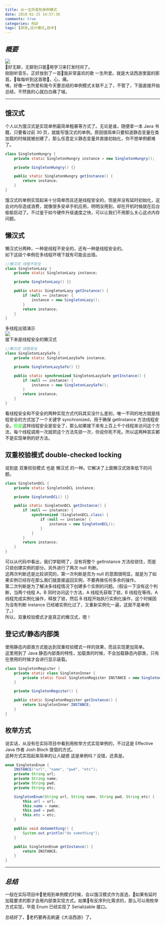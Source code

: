 ```yaml
---
title: 从一生所爱到单例模式
date: 2018-02-25 14:57:36
comments: true
categories: R&D
tags: [研发,设计模式,技术]
---
```

## ***概要***
![](http://wx3.sinaimg.cn/mw690/ad108d28gy1fospcgdsuhj20d30as3yu.jpg)  
好无聊，无聊到只能用学习来打发时间了。  
刚刚听音乐，正好放到了一首我非常喜欢的歌 一生所爱。就是大话西游里面的那首。每每听到这首歌，心，痛。  
咦，好像一生所爱和我今天要总结的单例模式关联不上了，不管了，下面直接开始总结，不然我的心就白白痛了啵。

---
## 饿汉式
个人以为饿汉式是实现单例最简单粗暴等方式了。无论是谁，随便拿一本 Java 书籍，只要看过前 30 页，就能写饿汉式的单例。原因很简单只要知道静态变量在类加载的时候就被创建了，那么任意定义静态变量并直接初始化，你不想单例都难了。<!--more-->  
```java
class SingletonHungry {
    private static SingletonHungry instance = new SingletonHungry();

    private SingletonHungry() {}

    public static SingletonHungry getInstance() {
        return instance;
    }
}
```
饿汉式的单例实现起来十分简单而且还是线程安全的，但是并没有延时初始化，这会对内存造成浪费，就像很多安卓手机应用，明明没用到，却在开机时候就在后台偷偷启动了。不过鉴于如今硬件升级速度之快，可以让我们不用那么关心这点内存问题。  

## 懒汉式
懒汉式分两种，一种是线程不安全的，还有一种是线程安全的。  
如下这段个单例在多线程环境下就有可能会出错。
```java
//懒汉式 线程不安全
class SingletonLazy {
    private static SingletonLazy instance;

    private SingletonLazy() {}

    public static SingletonLazy getInstance() {
        if (null == instance) {
            instance = new SingletonLazy();
        }
        return instance;
    }
}
```
多线程出错演示  
![](http://i1.bvimg.com/633063/2c13d9332bce322e.gif)  
接下来是线程安全的懒汉式  
```java
//懒汉式 线程安全
class SingletonLazySafe {
    private static SingletonLazySafe instance;

    private SingletonLazySafe() {}

    public static synchronized SingletonLazySafe getInstance() {
        if (null == instance) {
            instance = new SingletonLazySafe();
        }
        return instance;
    }
}
```
看线程安全和不安全的两种实现方式代码其实没什么差别，唯一不同的地方就是线程安全的方式加了一个关键字 synchronized，用于确保 getInstance 方法线程安全。<font color=red>但是</font>这样线程安全是安全了，那么如果接下来有上百上千个线程来访问这个方法，每个线程调用一次就把这个方法先锁一次，你说你死不死。所以这两种其实都不是实现单例的好方法。  

## 双重校验模式 double-checked locking
说到底 双重校验模式 也是 懒汉式 的一种。它解决了上面懒汉式效率低下的问题。  
```java
class SingletonDCL {
    private static SingletonDCL instance;

    private SingletonDCL() {}

    public static SingletonDCL getInstance() {
        if (null == instance) {
            synchronized (SingletonDCL.class) {
                if (null == instance) {
                    instance = new SingletonDCL();
                }
            }
        }
        return instance;
    }
}
```
可以从代码中看出，我们学聪明了，没有将整个 getInstance 方法给锁住，而是只锁创建实例的部分。另外进行了两次 null 判断。  
这两次判断还是比较讲究的，第一次判断是否为 null 的意图很明显，就是为了如果实例已经存在那么我们就直接返回实例，不要再做任何多余的操作。  
第二次判断是为了解决多线程情况下创建多个实例的问题。（假设一下没有这个判断，当两个线程 A，B 同时访问这个方法，A 线程先获取了锁，B 线程在等待。A 线程完成实例化操作，释放了锁，然后 B 线程开始执行实例化操作，这个时候因为没有判断 instance 已经被实例化过了，又重新实例化一遍，这就不是单例了。）  
所以，双重校验模式才是真正的懒汉式，嗯！  

## 登记式/静态内部类
使用静态内部类方式能达到双重校验模式一样的效果，而且实现更加简单。  
这里用到了 Java 静态内部类的特性，加载类的时候，不会加载静态内部类，只有在使用的时候才会进行显示装载。
```java
class SingletonRegister {
    private static class SingletonInner {
        private static final SingletonRegister INSTANCE = new SingletonRegister();
    }

    private SingletonRegister() {

    public static SingletonRegister getInstance() {
        return SingletonInner.INSTANCE;
    }
}
```

## 枚举方式
说实话，从没有在实际项目中看到用枚举方式实现单例的，不过这是 Effective Java 作者 Josh Bloch 提倡的方式。  
这种方式实现起来简单的让人疑惑 这是单例吗？没错，还真是。
```java
enum SingletonEnum {
    INSTANCE("url", "name", "pwd", "etc");
    private String url;
    private String name;
    private String pwd;
    private String etc;

    SingletonEnum(String url, String name, String pwd, String etc) {
        this.url = url;
        this.name = name;
        this.pwd = pwd;
        this.etc = etc;
    }

    public void doSomething() {
        System.out.println("do something");
    }

    public SingletonEnum getInstance() {
        return INSTANCE;
    }
}
```
---
 ## ***总结***
一般在实际项目中使用到单例模式时候，会以饿汉模式作为首选，如果有延时加载要求的那才会用内部类实现方式。如果有反序列化需求的，那么可以用枚举方式实现，毕竟 Enum 已经实现了 Serializable 接口。  

总结好了，老朽要再去刷遍《大话西游》了。
